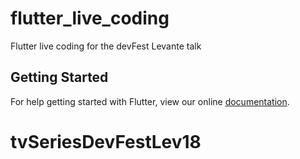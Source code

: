 # flutter_live_coding

Flutter live coding for the devFest Levante talk

## Getting Started

For help getting started with Flutter, view our online
[documentation](https://flutter.io/).
# tvSeriesDevFestLev18
